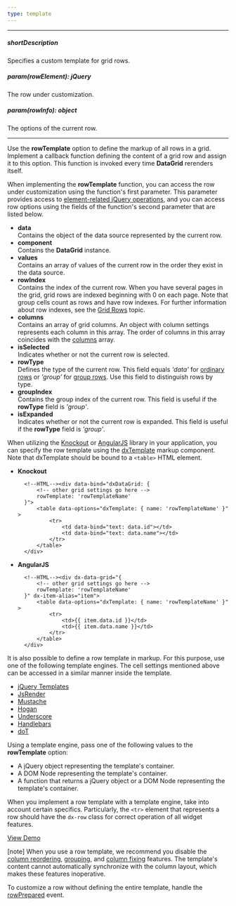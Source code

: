 ```yaml
---
type: template
---
```

---
##### shortDescription
Specifies a custom template for grid rows.

##### param(rowElement): jQuery
The row under customization.

##### param(rowInfo): object
The options of the current row.

---
Use the **rowTemplate** option to define the markup of all rows in a grid. Implement a callback function defining the content of a grid row and assign it to this option. This function is invoked every time **DataGrid** rerenders itself.

When implementing the **rowTemplate** function, you can access the row under customization using the function's first parameter. This parameter provides access to [element-related jQuery operations](https://api.jquery.com/?s=element), and you can access row options using the fields of the function's second parameter that are listed below.

- **data**		
Contains the object of the data source represented by the current row.
- **component**  
Contains the **DataGrid** instance.
- **values**	
Contains an array of values of the current row in the order they exist in the data source.  
- **rowIndex**		
Contains the index of the current row. When you have several pages in the grid, grid rows are indexed beginning with 0 on each page. Note that group cells count as rows and have row indexes. For further information about row indexes, see the [Grid Rows](/concepts/05%20Widgets/DataGrid/001%20Visual%20Elements/020%20Grid%20Rows.md '/Documentation/Guide/Widgets/DataGrid/Visual_Elements/#Grid_Rows') topic.  
- **columns**		
Contains an array of grid columns. An object with column settings represents each column in this array. The order of columns in this array coincides with the [columns](/api-reference/10%20UI%20Widgets/dxDataGrid/1%20Configuration/columns '/Documentation/ApiReference/UI_Widgets/dxDataGrid/Configuration/columns/') array.
- **isSelected**	
Indicates whether or not the current row is selected.
- **rowType**		
Defines the type of the current row. This field equals *'data'* for [ordinary rows](/concepts/05%20Widgets/DataGrid/001%20Visual%20Elements/020%20Grid%20Rows.md '/Documentation/Guide/Widgets/DataGrid/Visual_Elements/#Grid_Rows') or *'group'* for [group rows](/concepts/05%20Widgets/DataGrid/001%20Visual%20Elements/100%20Group%20Rows '/Documentation/Guide/Widgets/DataGrid/Visual_Elements/#Group_Rows'). Use this field to distinguish rows by type.
- **groupIndex**	
Contains the group index of the current row. This field is useful if the **rowType** field is *'group'*.
- **isExpanded**	
Indicates whether or not the current row is expanded. This field is useful if the **rowType** field is *'group'*.

When utilizing the [Knockout](https://knockoutjs.com) or [AngularJS](https://angularjs.org) library in your application, you can specify the row template using the [dxTemplate](/api-reference/10%20UI%20Widgets/Markup%20Components/dxTemplate '/Documentation/ApiReference/UI_Widgets/Markup_Components/dxTemplate/') markup component. Note that dxTemplate should be bound to a `<table>` HTML element.

* **Knockout**

        <!--HTML--><div data-bind="dxDataGrid: {
            <!-- other grid settings go here -->
            rowTemplate: 'rowTemplateName'
        }">
            <table data-options="dxTemplate: { name: 'rowTemplateName' }" >
                <tr>
                    <td data-bind="text: data.id"></td>
                    <td data-bind="text: data.name"></td>
                </tr>
            </table>
        </div>

* **AngularJS**

        <!--HTML--><div dx-data-grid="{
            <!-- other grid settings go here -->
            rowTemplate: 'rowTemplateName'
        }" dx-item-alias="item">
            <table data-options="dxTemplate: { name: 'rowTemplateName' }" >
                <tr>
                    <td>{{ item.data.id }}</td>
                    <td>{{ item.data.name }}</td>
                </tr>
            </table>
        </div>

It is also possible to define a row template in markup. For this purpose, use one of the following template engines. The cell settings mentioned above can be accessed in a similar manner inside the template.

- [jQuery Templates](https://github.com/BorisMoore/jquery-tmpl)		
- [JsRender](https://github.com/BorisMoore/jsrender)		
- [Mustache](https://mustache.github.io)
- [Hogan](https://twitter.github.io/hogan.js)
- [Underscore](https://underscorejs.org)
- [Handlebars](https://handlebarsjs.com)
- [doT](https://olado.github.io/doT/index.html)

Using a template engine, pass one of the following values to the **rowTemplate** option:

- A jQuery object representing the template's container.		
- A DOM Node representing the template's container.		
- A function that returns a jQuery object or a DOM Node representing the template's container.

When you implement a row template with a template engine, take into account certain specifics. Particularly, the `<tr>` element that represents a row should have the `dx-row` class for correct operation of all widget features.

<a href="https://js.devexpress.com/Demos/WidgetsGallery/Demo/Data_Grid/Row3RdPartyEngineTemplate/jQuery/Light/" class="button orange small fix-width-155" style="margin-right: 20px;" target="_blank">View Demo</a>

[note] When you use a row template, we recommend you disable the [column reordering](/api-reference/10%20UI%20Widgets/dxDataGrid/1%20Configuration/allowColumnReordering.md '/Documentation/ApiReference/UI_Widgets/dxDataGrid/Configuration/#allowColumnReordering'), [grouping](/api-reference/10%20UI%20Widgets/dxDataGrid/1%20Configuration/columns/allowGrouping.md '/Documentation/ApiReference/UI_Widgets/dxDataGrid/Configuration/columns/#allowGrouping'), and [column fixing](/api-reference/10%20UI%20Widgets/dxDataGrid/1%20Configuration/columnFixing '/Documentation/ApiReference/UI_Widgets/dxDataGrid/Configuration/columnFixing/') features. The template's content cannot automatically synchronize with the column layout, which makes these features inoperative.

To customize a row without defining the entire template, handle the [rowPrepared](/api-reference/10%20UI%20Widgets/dxDataGrid/4%20Events/rowPrepared.md '/Documentation/ApiReference/UI_Widgets/dxDataGrid/Events/#rowPrepared') event.